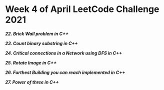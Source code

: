 # Week 4 of April LeetCode Challenge 2021

***22. Brick Wall problem in C++***

***23. Count binary substring in C++***

***24. Critical connections in a Network using DFS in C++***

***25. Rotate Image in C++***

***26. Furthest Building you can reach implemented in C++***

***27. Power of three in C++***




